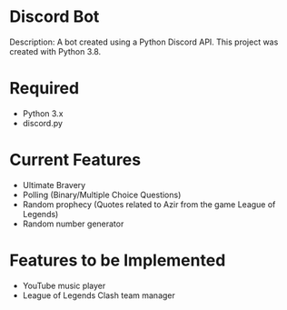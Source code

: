 # Discord Bot
Description: A bot created using a Python Discord API. This project was created with Python 3.8.

# Required
- Python 3.x
- discord.py

# Current Features
- Ultimate Bravery
- Polling (Binary/Multiple Choice Questions)
- Random prophecy (Quotes related to Azir from the game League of Legends)
- Random number generator

# Features to be Implemented
- YouTube music player
- League of Legends Clash team manager
